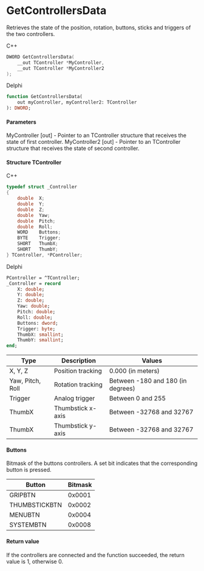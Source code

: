 ﻿# GetControllersData
Retrieves the state of the position, rotation, buttons, sticks and triggers of the two controllers.

С++
```c
DWORD GetControllersData(
	__out TController *MyController,
	__out TController *MyController2
);
```

Delphi
```pascal
function GetControllersData(
	out myController, myController2: TController
): DWORD;
```

#### Parameters
MyController [out] - Pointer to an TController structure that receives the state of first controller.
MyController2 [out] - Pointer to an TController structure that receives the state of second controller.

#### Structure TController
C++
```c
typedef struct _Controller
{
	double	X;
	double	Y;
	double	Z;
	double	Yaw;
	double	Pitch;
	double	Roll;
	WORD	Buttons;
	BYTE	Trigger;
	SHORT	ThumbX;
	SHORT	ThumbY;
} TController, *PController;
```

Delphi
```pascal
PController = ^TController;
_Controller = record
	X: double;
    Y: double;
    Z: double;
    Yaw: double;
    Pitch: double;
    Roll: double;
    Buttons: dword;
    Trigger: byte;
    ThumbX: smallint;
    ThumbY: smallint;
end;
```

| Type | Description | Values |
| ------------- | ------------- | ------------- |
| X, Y, Z | Position tracking | 0.000 (in meters) |
| Yaw, Pitch, Roll | Rotation tracking | Between -180 and 180 (in degrees) |
| Trigger | Analog trigger | Between 0 and 255 |
| ThumbX | Thumbstick x-axis | Between -32768 and 32767 |
| ThumbX | Thumbstick y-axis | Between -32768 and 32767 |

#### Buttons
Bitmask of the buttons controllers. A set bit indicates that the corresponding button is pressed. 

| Button | Bitmask |
| ------------- | ------------- |
| GRIPBTN | 0x0001  |
| THUMBSTICKBTN | 0x0002 |
| MENUBTN | 0x0004 |
| SYSTEMBTN | 0x0008 |

#### Return value
If the controllers are connected and the function succeeded, the return value is 1, otherwise 0.